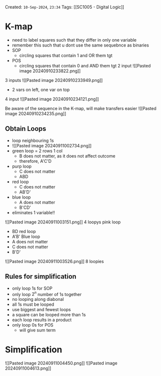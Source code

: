 Created: `10-Sep-2024`, `23:34`
Tags: [[SC1005 - Digital Logic]]

# K-map
- need to label squares such that they differ in only one variable
- remember this such that u dont use the same sequebnce as binaries
- SOP
	- circling squares that contain 1 and OR them tgt
- POS 
	- circling squares that contain 0 and AND them tgt
2 input
![[Pasted image 20240910233822.png]]

3 inputs
![[Pasted image 20240910233949.png]]
- 2 vars on left, one var on top

4 input
![[Pasted image 20240910234121.png]]

Be aware of the sequence in the K-map, will make transfers easier
![[Pasted image 20240910234235.png]]

## Obtain Loops
- loop neighbouring 1s
- ![[Pasted image 20240911002734.png]]
- green loop = 2 rows 1 col
	- B does not matter, as it does not affect outcome
	- therefore, A'C'D
- purp loop
	- C does not matter
	- ABD
- red loop
	- C does not matter
	- AB'D'
- blue loop
	- A does not matter
	- B'CD'
- eliminates 1 variable!!

![[Pasted image 20240911003151.png]]
4 loopys
pink loop
- BD
red loop
- A'B'
Blue loop
- A does not matter
- C does not matter
- B'D'

![[Pasted image 20240911003526.png]]
8 loopies

## Rules for simplification
- only loop 1s for SOP
- only loop $2^n$ number of 1s together
- no looping along diabonal
- all 1s must be looped
- use biggest and fewest loops
- a square can be looped more than 1s
- each loop results in a product 
- only loop 0s for POS
	- will give sum term

# Simplification
![[Pasted image 20240911004450.png]]
![[Pasted image 20240911004613.png]]
